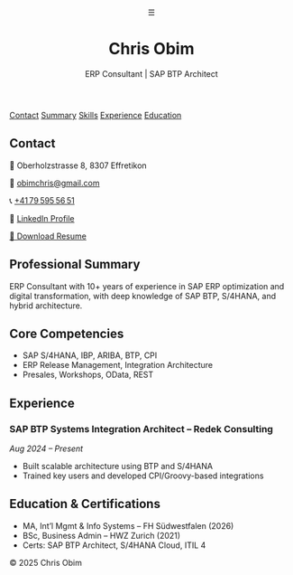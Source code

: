 <!DOCTYPE html>
<html lang="en">
<head>
  <meta charset="UTF-8" />
  <meta name="viewport" content="width=device-width, initial-scale=1.0"/>
  <meta name="description" content="Chris Obim | ERP Consultant | SAP S/4HANA and BTP Specialist with 10+ years experience">
  <meta property="og:title" content="Chris Obim - ERP Consultant" />
  <meta property="og:description" content="Expert in SAP S/4HANA, BTP, and ERP Digitalization" />
  <meta property="og:type" content="website" />
  <meta property="og:image" content="https://your-domain.com/preview.jpg" />
  <meta property="og:url" content="https://your-domain.com" />
  <meta name="twitter:card" content="summary_large_image" />
  <title>Chris Obim - ERP Consultant</title>
  <link rel="stylesheet" href="styles.css" />
  <script async src="https://www.googletagmanager.com/gtag/js?id=G-XXXXXXX"></script>
  <script>
    window.dataLayer = window.dataLayer || [];
    function gtag(){dataLayer.push(arguments);}
    gtag('js', new Date());
    gtag('config', 'G-XXXXXXX'); // Replace with your Google Analytics ID
  </script>
</head>
<body>

<header>
  <div class="nav-toggle" onclick="toggleMenu()">☰</div>
  <h1>Chris Obim</h1>
  <p>ERP Consultant | SAP BTP Architect</p>
</header>

<nav id="mobileMenu" class="hidden">
  <a href="#contact">Contact</a>
  <a href="#summary">Summary</a>
  <a href="#skills">Skills</a>
  <a href="#experience">Experience</a>
  <a href="#education">Education</a>
</nav>

<div class="container">
  <section id="contact" class="contact">
    <h2>Contact</h2>
    <p>📍 Oberholzstrasse 8, 8307 Effretikon</p>
    <p>📧 <a href="mailto:obimchris@gmail.com">obimchris@gmail.com</a></p>
    <p>📞 <a href="tel:+41795955651">+41 79 595 56 51</a></p>
    <p>🔗 <a href="https://www.linkedin.com/in/chris-obim/" target="_blank">LinkedIn Profile</a></p>
    <a class="btn" href="Chris_Obim_CV.pdf" download>📄 Download Resume</a>
  </section>

  <section id="summary">
    <h2>Professional Summary</h2>
    <p>ERP Consultant with 10+ years of experience in SAP ERP optimization and digital transformation, with deep knowledge of SAP BTP, S/4HANA, and hybrid architecture.</p>
  </section>

  <section id="skills">
    <h2>Core Competencies</h2>
    <ul>
      <li>SAP S/4HANA, IBP, ARIBA, BTP, CPI</li>
      <li>ERP Release Management, Integration Architecture</li>
      <li>Presales, Workshops, OData, REST</li>
    </ul>
  </section>

  <section id="experience">
    <h2>Experience</h2>
    <h3>SAP BTP Systems Integration Architect – Redek Consulting</h3>
    <p><em>Aug 2024 – Present</em></p>
    <ul>
      <li>Built scalable architecture using BTP and S/4HANA</li>
      <li>Trained key users and developed CPI/Groovy-based integrations</li>
    </ul>
    <!-- More roles ... -->
  </section>

  <section id="education">
    <h2>Education & Certifications</h2>
    <ul>
      <li>MA, Int’l Mgmt & Info Systems – FH Südwestfalen (2026)</li>
      <li>BSc, Business Admin – HWZ Zurich (2021)</li>
      <li>Certs: SAP BTP Architect, S/4HANA Cloud, ITIL 4</li>
    </ul>
  </section>
</div>

<footer>
  &copy; 2025 Chris Obim
</footer>

<script src="script.js"></script>
</body>
</html>
